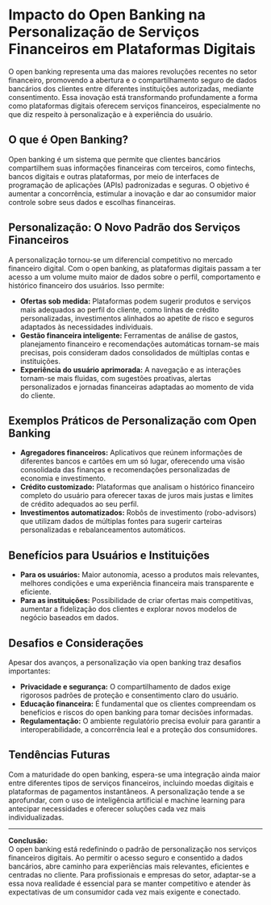 # Impacto do Open Banking na Personalização de Serviços Financeiros em Plataformas Digitais

O open banking representa uma das maiores revoluções recentes no setor financeiro, promovendo a abertura e o compartilhamento seguro de dados bancários dos clientes entre diferentes instituições autorizadas, mediante consentimento. Essa inovação está transformando profundamente a forma como plataformas digitais oferecem serviços financeiros, especialmente no que diz respeito à personalização e à experiência do usuário.

## O que é Open Banking?

Open banking é um sistema que permite que clientes bancários compartilhem suas informações financeiras com terceiros, como fintechs, bancos digitais e outras plataformas, por meio de interfaces de programação de aplicações (APIs) padronizadas e seguras. O objetivo é aumentar a concorrência, estimular a inovação e dar ao consumidor maior controle sobre seus dados e escolhas financeiras.

## Personalização: O Novo Padrão dos Serviços Financeiros

A personalização tornou-se um diferencial competitivo no mercado financeiro digital. Com o open banking, as plataformas digitais passam a ter acesso a um volume muito maior de dados sobre o perfil, comportamento e histórico financeiro dos usuários. Isso permite:

- **Ofertas sob medida:** Plataformas podem sugerir produtos e serviços mais adequados ao perfil do cliente, como linhas de crédito personalizadas, investimentos alinhados ao apetite de risco e seguros adaptados às necessidades individuais.
- **Gestão financeira inteligente:** Ferramentas de análise de gastos, planejamento financeiro e recomendações automáticas tornam-se mais precisas, pois consideram dados consolidados de múltiplas contas e instituições.
- **Experiência do usuário aprimorada:** A navegação e as interações tornam-se mais fluidas, com sugestões proativas, alertas personalizados e jornadas financeiras adaptadas ao momento de vida do cliente.

## Exemplos Práticos de Personalização com Open Banking

- **Agregadores financeiros:** Aplicativos que reúnem informações de diferentes bancos e cartões em um só lugar, oferecendo uma visão consolidada das finanças e recomendações personalizadas de economia e investimento.
- **Crédito customizado:** Plataformas que analisam o histórico financeiro completo do usuário para oferecer taxas de juros mais justas e limites de crédito adequados ao seu perfil.
- **Investimentos automatizados:** Robôs de investimento (robo-advisors) que utilizam dados de múltiplas fontes para sugerir carteiras personalizadas e rebalanceamentos automáticos.

## Benefícios para Usuários e Instituições

- **Para os usuários:** Maior autonomia, acesso a produtos mais relevantes, melhores condições e uma experiência financeira mais transparente e eficiente.
- **Para as instituições:** Possibilidade de criar ofertas mais competitivas, aumentar a fidelização dos clientes e explorar novos modelos de negócio baseados em dados.

## Desafios e Considerações

Apesar dos avanços, a personalização via open banking traz desafios importantes:

- **Privacidade e segurança:** O compartilhamento de dados exige rigorosos padrões de proteção e consentimento claro do usuário.
- **Educação financeira:** É fundamental que os clientes compreendam os benefícios e riscos do open banking para tomar decisões informadas.
- **Regulamentação:** O ambiente regulatório precisa evoluir para garantir a interoperabilidade, a concorrência leal e a proteção dos consumidores.

## Tendências Futuras

Com a maturidade do open banking, espera-se uma integração ainda maior entre diferentes tipos de serviços financeiros, incluindo moedas digitais e plataformas de pagamentos instantâneos. A personalização tende a se aprofundar, com o uso de inteligência artificial e machine learning para antecipar necessidades e oferecer soluções cada vez mais individualizadas.

---

**Conclusão:**  
O open banking está redefinindo o padrão de personalização nos serviços financeiros digitais. Ao permitir o acesso seguro e consentido a dados bancários, abre caminho para experiências mais relevantes, eficientes e centradas no cliente. Para profissionais e empresas do setor, adaptar-se a essa nova realidade é essencial para se manter competitivo e atender às expectativas de um consumidor cada vez mais exigente e conectado.